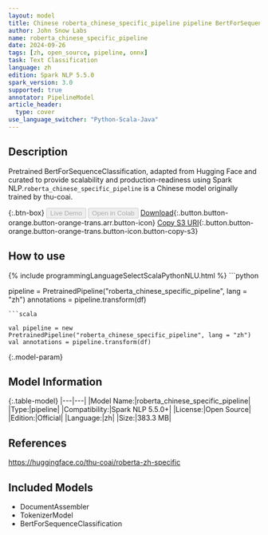 ```yaml
---
layout: model
title: Chinese roberta_chinese_specific_pipeline pipeline BertForSequenceClassification from thu-coai
author: John Snow Labs
name: roberta_chinese_specific_pipeline
date: 2024-09-26
tags: [zh, open_source, pipeline, onnx]
task: Text Classification
language: zh
edition: Spark NLP 5.5.0
spark_version: 3.0
supported: true
annotator: PipelineModel
article_header:
  type: cover
use_language_switcher: "Python-Scala-Java"
---
```


## Description

Pretrained BertForSequenceClassification, adapted from Hugging Face and curated to provide scalability and production-readiness using Spark NLP.`roberta_chinese_specific_pipeline` is a Chinese model originally trained by thu-coai.

{:.btn-box}
<button class="button button-orange" disabled>Live Demo</button>
<button class="button button-orange" disabled>Open in Colab</button>
[Download](https://s3.amazonaws.com/auxdata.johnsnowlabs.com/public/models/roberta_chinese_specific_pipeline_zh_5.5.0_3.0_1727334121930.zip){:.button.button-orange.button-orange-trans.arr.button-icon}
[Copy S3 URI](s3://auxdata.johnsnowlabs.com/public/models/roberta_chinese_specific_pipeline_zh_5.5.0_3.0_1727334121930.zip){:.button.button-orange.button-orange-trans.button-icon.button-copy-s3}

## How to use



<div class="tabs-box" markdown="1">
{% include programmingLanguageSelectScalaPythonNLU.html %}
```python

pipeline = PretrainedPipeline("roberta_chinese_specific_pipeline", lang = "zh")
annotations =  pipeline.transform(df)   

```
```scala

val pipeline = new PretrainedPipeline("roberta_chinese_specific_pipeline", lang = "zh")
val annotations = pipeline.transform(df)

```
</div>

{:.model-param}
## Model Information

{:.table-model}
|---|---|
|Model Name:|roberta_chinese_specific_pipeline|
|Type:|pipeline|
|Compatibility:|Spark NLP 5.5.0+|
|License:|Open Source|
|Edition:|Official|
|Language:|zh|
|Size:|383.3 MB|

## References

https://huggingface.co/thu-coai/roberta-zh-specific

## Included Models

- DocumentAssembler
- TokenizerModel
- BertForSequenceClassification